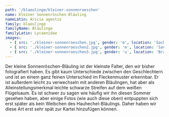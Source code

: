 ```yaml
---
path: '/blaeulinge/kleiner-sonnenroeschen'
name: Kleiner Sonnenröschen-Bläuling
nameLatin: Aricia agestis
family: blaeulinge
familyName: Bläulinge
familyLatin: Lycaenidae
images:
  - { src: './kleiner-sonnenroeschen.jpg', gender: 'm', location: 'Sachsen, Spaargebirge', author: Georg, date: '2016-07-10' }
  - { src: './kleiner-sonnenroeschen2.jpg', gender: 'm', location: 'Sachsen, Spaargebirge', author: Georg, date: '2016-07-10' }
  - { src: './kleiner-sonnenroeschen3.jpg', gender: 'u', location: 'Brandenburg, Grünhof', author: Georg, date: '2016-07-31' }
---
```


Der kleine Sonnenröschen-Bläuling ist der kleinste Falter, den wir bisher fotografiert haben. Es gibt kaum Unterschiede zwischen den Geschlechtern und ist an einem ganz feinen Unterschied im Fleckenmuster erkennbar. Er ist außerdem leicht zu verwechseln mit anderen Bläulingen, hat aber als Alleinstellungsmerkmal leichte schwarze Streifen auf dem weißen Flügelsaum. Es ist schwer zu sagen wie häufig wir ihn diesen Sommer gesehen haben, aber einige Fotos (wie auch diese oben) entpuppten sich erst später als kein Weibchen des Hauhechel-Bläulings. Daher haben wir diese Art erst sehr spät zur Kartei hinzufügen können.
